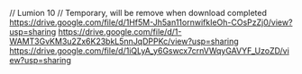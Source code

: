 // Lumion 10 // Temporary, will be remove when download completed
https://drive.google.com/file/d/1Hf5M-Jh5an11ornwifkIeOh-COsPzZj0/view?usp=sharing
https://drive.google.com/file/d/1-WAMT3GvKM3u2Zx6K23bkL5nnJqDPPKc/view?usp=sharing
https://drive.google.com/file/d/1iQLyA_y6Gswcx7crnVWqyGAVYF_UzoZD/view?usp=sharing